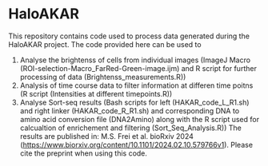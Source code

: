 # HaloAKAR
This repository contains code used to process data generated during the HaloAKAR project. The code provided here can be used to 
1) Analyse the brightenss of cells from individual images (ImageJ Macro (ROI-selection-Macro_FarRed-Green-image.ijm) and R script for further processing of data (Brightenss_measurements.R))
2) Analysis of time course data to filter information at differen time poitns (R script (Intensities at different timepoints.R))
3) Analyse Sort-seq results (Bash scripts for left (HAKAR_code_L_R1.sh) and right linker (HAKAR_code_R_R1.sh) and corresponding DNA to amino acid conversion file (DNA2Amino) along with the R script used for calcualtion of enrichement and filtering (Sort_Seq_Analysis.R))
The results are published in: M.S. Frei et al. bioRxiv 2024 (https://www.biorxiv.org/content/10.1101/2024.02.10.579766v1). Please cite the preprint when using this code.
